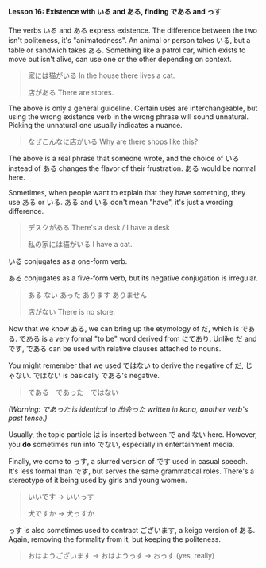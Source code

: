 #### Lesson 16: Existence with いる and ある, finding である and っす

The verbs いる and ある express existence. The difference between the two isn't politeness, it's "animatedness". An animal or person takes いる, but a table or sandwich takes ある. Something like a patrol car, which exists to move but isn't alive, can use one or the other depending on context.

> 家には猫がいる In the house there lives a cat.
>
> 店がある There are stores.

The above is only a general guideline. Certain uses are interchangeable, but using the wrong existence verb in the wrong phrase will sound unnatural. Picking the unnatural one usually indicates a nuance.

> なぜこんなに店がいる Why are there shops like this?

The above is a real phrase that someone wrote, and the choice of いる instead of ある changes the flavor of their frustration. ある would be normal here.

Sometimes, when people want to explain that they have something, they use ある or いる. ある and いる don't mean "have", it's just a wording difference.

> デスクがある There's a desk / I have a desk
>
> 私の家には猫がいる I have a cat.

いる conjugates as a one-form verb.

ある conjugates as a five-form verb, but its negative conjugation is irregular.

> ある ない あった あります ありません
>
> 店がない There is no store.

Now that we know ある, we can bring up the etymology of だ, which is である. である is a very formal "to be" word derived from にてあり. Unlike だ and です, である can be used with relative clauses attached to nouns.

You might remember that we used ではない to derive the negative of だ, じゃない. ではない is basically である's negative.

> である　であった　ではない

_(Warning: であった is identical to 出会った written in kana, another verb's past tense.)_

Usually, the topic particle は is inserted between で and ない here. However, you **do** sometimes run into でない, especially in entertainment media.

Finally, we come to っす, a slurred version of です used in casual speech. It's less formal than です, but serves the same grammatical roles. There's a stereotype of it being used by girls and young women.

> いいです -> いいっす
>
> 犬ですか -> 犬っすか

っす is also sometimes used to contract ございます, a keigo version of ある. Again, removing the formality from it, but keeping the politeness.

> おはようございます -> おはようっす -> おっす (yes, really)
